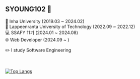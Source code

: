 ## SYOUNG102 🐤

🏫 Inha University (2019.03 ~ 2024.02)<br>
🏫 Lappeenranta University of Technology (2022.09 ~ 2022.12) <br>
💻 SSAFY 11기 (2024.01 ~ 2024.08) <br>
🌐 Web Developer (2024.09 ~ ) <br>

✏️ I study Software Engineering

<br>

[![Top Langs](https://github-readme-stats.vercel.app/api/top-langs/?username=syoung102&hide=jupyter%20notebook&layout=compact)](https://github.com/anuraghazra/github-readme-stats)



<!--
**syoung102/syoung102** is a ✨ _special_ ✨ repository because its `README.md` (this file) appears on your GitHub profile.

Here are some ideas to get you started:

- 🔭 I’m currently working on ...
- 🌱 I’m currently learning ...
- 👯 I’m looking to collaborate on ...
- 🤔 I’m looking for help with ...
- 💬 Ask me about ...
- 📫 How to reach me: ...
- 😄 Pronouns: ...
- ⚡ Fun fact: ...
-->


